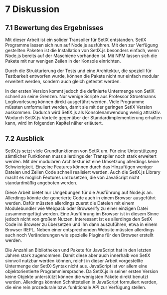 # 7 Diskussion

## 7.1 Bewertung des Ergebnisses

Mit dieser Arbeit ist ein solider Transpiler für SetlX entstanden. SetlX Programme lassen sich nun auf Node.js ausführen. Mit den zur Verfügung gestellten Paketen ist die Installation von SetlX.js besonders einfach, wenn Node.js bereits auf der Maschiene vorhanden ist. Mit NPM lassen sich die Pakete mit nur wenigen Zeilen in der Konsole einrichten.

Durch die Strukturierung der Tests und eine Architektur, die speziell für Testbarkeit entworfen wurde, können die Pakete nicht nur einfach modular erweitert werden, sondern auch gleich getestet werden.

In der ersten Version kommt jedoch die definierte Untermenge von SetlX schnell an seine Grenzen. Nur wenige Scripte aus Professor Stroetmanns Logikvorlesung können direkt ausgeführt werden. Viele Programme müssten umformuliert werden, damit sie mit der geringen SetlX Version auskommen. Dadurch wird SetlX.js als Konsolenanwendung wenig attraktiv. Wodurch SetlX.js Vorteile gegenüber der Standardimplementierung erhalten kann, wird im folgenden Kapitel näher erläutert.

## 7.2 Ausblick

SetlX.js setzt viele Grundfunktionen von SetlX um. Für eine Unterstützung sämtlicher Funktionen muss allerdings der Transpiler noch stark erweitert werden. Mit der modularen Architektur ist eine Umsetzung allerdings keine Schwierigkeit. Einzelne Features können durch das Hinzufügen weniger Dateien und Zeilen Code schnell realisiert werden. Auch die SetlX.js Library macht es möglich Feutures umzusetzen, die von JavaScript nicht standardmäßig angeboten werden.

Diese Arbeit bietet nur Umgebungen für die Ausführung auf Node.js an. Allerdings könnte der generierte Code auch in einem Browser ausgeführt werden. Dafür müssten allerdings zuerst die Dateien mit einem Modulebundler wie Webpack oder Browserify zu einer einzigen Datei zusammengefügt werden. Eine Ausführung im Browser ist in diesem Sinne jedoch nicht von großem Nutzen. Interessant ist es allerdings den SetlX Code im Browser zu übersetzen und ihn dann auszuführen, etwa in einem Browser REPL. Neben einer entsprechenden Website müssten allerdings auch noch Veränderungen wie spezielle Plugins für den Browser erstellt werden.

Die Anzahl an Bibliotheken und Pakete für JavaScript hat in den letzten Jahren stark zugenommen. Damit diese aber auch innerhalb von SetlX sinnvoll nutzbar werden können, reicht in dieser Arbeit vorgestellte Untermenge der SetlX-Syntax nicht aus. JavaScript ist vor allem eine objektorientierte Programmiersprache. Da SetlX.js in seiner ersten Version keine Objekte unterstützt können die wenigsten Pakete direkt benutzt werden. Allerdings könnten Schnittstellen in JavaScript formuliert werden, die eine rein prozedurale bzw. funktionale API zur Verfügung stellen.

